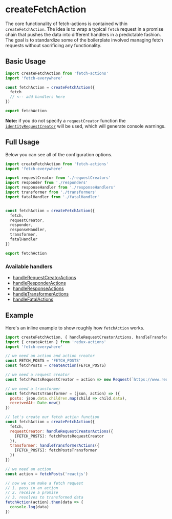 # createFetchAction
The core functionality of fetch-actions is contained within `createFetchAction`. The idea is to wrap a typical `fetch` request in a promise chain that pushes the data into different handlers in a predictable fashion. The goal is to standardize some of the boilerplate involved managing fetch requests without sacrificing any functionality.

## Basic Usage

```js
import createFetchAction from 'fetch-actions'
import 'fetch-everywhere'

const fetchAction = createFetchAction({
  fetch
  // <-- add handlers here
})

export fetchAction
```

**Note:** if you do not specify a `requestCreator` function the [`identityRequestCreator`](./identityRequestCreator.md) will be used, which will generate console warnings.

## Full Usage
Below you can see all of the configuration options.

```js
import createFetchAction from 'fetch-actions'
import 'fetch-everywhere'

import requestCreator from './requestCreators'
import responder from './responders'
import responseHandler from './responseHandlers'
import transformer from './transformers'
import fatalHandler from './fatalHandler'


const fetchAction = createFetchAction({
  fetch,
  requestCreator,
  responder,
  responseHandler,
  transformer,
  fatalHandler
})

export fetchAction
```

### Available handlers
- [handleRequestCreatorActions](./handleRequestCreatorActions.md)
- [handleResponderActions](./handleResponderActions.md)
- [handleResponseActions](./handleResponseActions.md)
- [handleTransformerActions](./handleTransformerActions.md)
- [handleFatalActions](./handleFatalActions.md)

## Example
Here's an inline example to show roughly how `fetchAction` works.

```js
import createFetchAction, { handleRequestCreatorActions, handleTransformerActions } from 'fetch-actions'
import { createAction } from 'redux-actions'
import 'fetch-everywhere'

// we need an action and action creator
const FETCH_POSTS = 'FETCH_POSTS'
const fetchPosts = createAction(FETCH_POSTS)

// we need a request creator
const fetchPostsRequestCreator = action => new Request(`https://www.reddit.com/r/${action.payload}.json`)

// we need a transformer
const fetchPostsTransformer = (json, action) => ({
  posts: json.data.children.map(child => child.data),
  receivedAt: Date.now()
})

// let's create our fetch action function
const fetchAction = createFetchAction({
  fetch,
  requestCreator: handleRequestCreatorActions({
    [FETCH_POSTS]: fetchPostsRequestCreator
  }),
  transformer: handleTransformerActions({
    [FETCH_POSTS]: fetchPostsTransformer
  })
})

// we need an action
const action = fetchPosts('reactjs')

// now we can make a fetch request
// 1. pass in an action
// 2. receive a promise
// 3. resolves to transformed data
fetchAction(action).then(data => {
  console.log(data)
})
```
